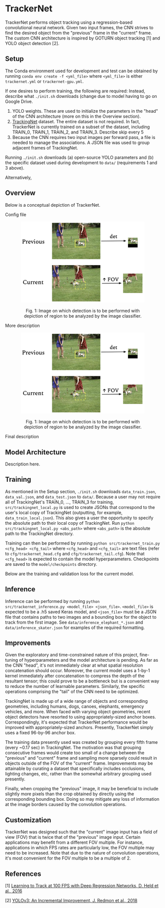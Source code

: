 # TrackerNet
TrackerNet performs object tracking using a regression-based convolutional neural network. Given two input frames, the CNN strives to find the desired object from the "previous" frame in the "current" frame. The custom CNN architecture is inspired by GOTURN object tracking [1] and YOLO object detection [2].

## Setup
The Conda environment used for development and test can be obtained by running `conda env create -f <yml_file>` where `<yml_file>` is either `trackernet.yml` or `trackernet-gpu.yml`.

If one desires to perform training, the following are required:  Instead, describe what `./init.sh` downloads (change due to model having to go on Google Drive.

1. YOLO weights. These are used to initialize the parameters in the "head" of the CNN architecture (more on this in the Overview section).
2. [TrackingNet](https://github.com/SilvioGiancola/TrackingNet-devkit) dataset. The entire dataset is not required. In fact, TrackerNet is currently trained on a subset of the dataset, including TRAIN_0, TRAIN_1, TRAIN_2, and TRAIN_3. Describe skip every 5
3. Because the CNN requires two input images per forward pass, a file is needed to manage the associations. A JSON file was used to group adjacent frames of TrackingNet.

Running `./init.sh` downloads (a) open-source YOLO parameters and (b) the specific dataset used during development to `data/` (requirements 1 and 3 above).

Alternatively, 

## Overview
Below is a conceptual depiction of TrackerNet.

Config file

<div align="center">
  <p><img src="figs/overview_1.png" width="400"></p>
  <p>Fig. 1: Image on which detection is to be performed with <br/>depiction of region to be analyzed by the image classifier.</p>
</div>

More description

<div align="center">
  <p><img src="figs/overview_1.png" width="400"></p>
  <p>Fig. 1: Image on which detection is to be performed with <br/>depiction of region to be analyzed by the image classifier.</p>
</div>

Final description

## Model Architecture
Description here.

## Training
As mentioned in the Setup section, `./init.sh` downloads `data_train.json`, `data_val.json`, and `data_test.json` to `data/`. Because a user may not require all of TrackingNet's TRAIN_0, ..., TRAIN_3 for training, `src/trackingnet_local.py` is used to create JSONs that correspond to the user's local copy of TrackingNet (outputting, for example, `data_train_local.json`). This also gives a user the opportunity to specify the absolute path to their local copy of TrackingNet. Run `python src/trackingnet_local.py <abs_path>` where `<abs_path>` is the absolute path to the TrackingNet directory.

Training can then be performed by running `python src/trackernet_train.py <cfg_head> <cfg_tail>` where `<cfg_head>` and `<cfg_tail>` are text files (refer to `cfg/trackernet_head.cfg` and `cfg/trackernet_tail.cfg`). Note that `<cfg_head>` is expected to contain the model hyperparameters. Checkpoints are saved to the `model/checkpoints` directory.

Below are the training and validation loss for the current model.



## Inference
Inference can be performed by running `python src/trackernet_inference.py <model_file> <json_file>`. `<model_file>` is expected to be a .h5 saved Keras model, and `<json_file>` must be a JSON file that contains paths to two images and a bounding box for the object to track from the first image. See `data/inference_elephant_*.json` and `data/inference_skater.json` for examples of the required formatting.

## Improvements
Given the exploratory and time-constrained nature of this project, fine-tuning of hyperparameters and the model architecture is pending. As far as the CNN "head", it's not immediately clear at what spatial resolution concatenation should occur. Moreover, the current model uses a 1-by-1 kernel immediately after concatenation to compress the depth of the resultant tensor; this could prove to be a bottleneck but is a convenient way to reduce the number of learnable parameters. Similarly, the specific operations comprising the "tail" of the CNN need to be optimized.

TrackingNet is made up of a wide range of objects and corresponding geometries, including humans, dogs, canoes, elephants, emergency vehicles, and more. When faced with varying object geometries, recent object detectors have resorted to using appropriately-sized anchor boxes. Correspondingly, it's expected that TrackerNet performance would be improved with appropriately-sized anchors. Presently, TrackerNet simply uses a fixed 96-by-96 anchor box.

The training data presently used was created by grouping every fifth frame (every ~0.17 sec) in TrackingNet. The motivation was that grouping consecutive frames would create too small of a change between the "previous" and "current" frame and sampling more sparsely could result in objects outside of the FOV of the "current" frame. Improvements may be attainable by curating a dataset that specifically includes occlusions, lighting changes, etc, rather than the somewhat arbitrary grouping used presently.

Finally, when cropping the "previous" image, it may be beneficial to include slightly more pixels than the crop obtained by directly using the corresponding bounding box. Doing so may mitigate any loss of information at the image borders caused by the convolution operations.

## Customization
TrackerNet was designed such that the "current" image input has a field of view (FOV) that is twice that of the "previous" image input. Certain applications may benefit from a different FOV multiple. For instance, applications in which FPS rates are particularly low, the FOV multiple may need to be increased. Note that due to the nature of convolution operations, it's most convenient for the FOV multiple to be a multiple of 2.

## References
[1] [Learning to Track at 100 FPS with Deep Regression Networks, D. Held et al., 2016](https://arxiv.org/pdf/1604.01802.pdf)

[2] [YOLOv3: An Incremental Improvement, J. Redmon et al., 2018](https://arxiv.org/pdf/1804.02767.pdf)

